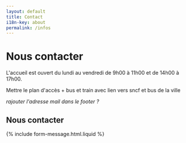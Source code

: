 ```yaml
---
layout: default
title: Contact
i18n-key: about
permalink: /infos
---
```

# Nous contacter

L'accueil est ouvert du lundi au vendredi de 9h00 à 11h00 et de 14h00 à 17h00. 

Mettre le plan d'accès + bus et train avec lien vers sncf et bus de la ville

*rajouter l'adresse mail dans le footer ?*

## Nous contacter

{% include form-message.html.liquid %}